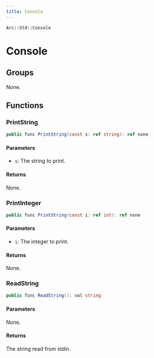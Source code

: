 ```yaml
---
title: Console
---
```


`Arc::Std::Console`

# Console

## Groups

None.

## Functions

### PrintString

```csharp
public func PrintString(const s: ref string): ref none
```

#### Parameters

- `s`: The string to print.

#### Returns

None.

### PrintInteger

```csharp
public func PrintString(const i: ref int): ref none
```

#### Parameters

- `i`: The integer to print.

#### Returns

None.

### ReadString

```csharp
public func ReadString(): val string
```

#### Parameters

None.

#### Returns

The string read from stdin. 
